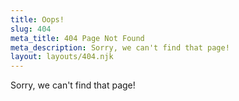 ```yaml
---
title: Oops!
slug: 404
meta_title: 404 Page Not Found
meta_description: Sorry, we can't find that page!
layout: layouts/404.njk
---
```

Sorry, we can't find that page!
